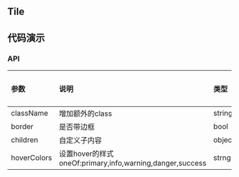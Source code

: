 ## Tile

## 代码演示

### API
|参数|说明|类型|默认值|
|:---|:----|:---|:------|
|className|增加额外的class|string|''|
|border|是否带边框|bool|true|
|children|自定义子内容|object/string/node|-|
|hoverColors|设置hover的样式 oneOf:primary,info,warning,danger,success|strng|-|